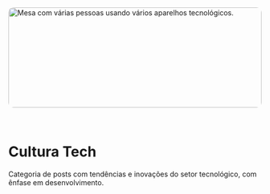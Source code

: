 <img src="/images/posts/tech.jpg" alt="Mesa com várias pessoas usando vários aparelhos tecnológicos." style="border-radius: 10px; margin-bottom: 2rem; max-height: 200px; width: 100%; object-fit: cover;">

# Cultura Tech

Categoria de posts com tendências e inovações do setor tecnológico, com ênfase em desenvolvimento.
